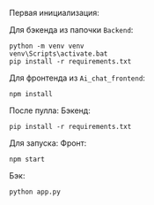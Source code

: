Первая инициализация:

Для бэкенда из папочки `Backend`:

```
python -m venv venv
venv\Scripts\activate.bat
pip install -r requirements.txt
```

Для фронтенда из `Ai_chat_frontend`:

```
npm install
```

После пулла:
Бэкенд:

```
pip install -r requirements.txt
```

Для запуска:
Фронт:

```
npm start
```

Бэк:

```
python app.py
```
